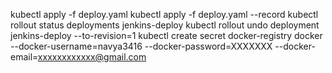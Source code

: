 kubectl apply -f deploy.yaml 
kubectl apply -f deploy.yaml --record
kubectl rollout status deployments jenkins-deploy
kubectl rollout undo deployment jenkins-deploy --to-revision=1
kubectl create secret docker-registry docker  --docker-username=navya3416 --docker-password=XXXXXXX --docker-email=xxxxxxxxxxxx@gmail.com                                                                        
